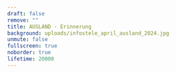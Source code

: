 ```yaml
---
draft: false
remove: ""
title: AUSLAND - Erinnerung
background: uploads/infostele_april_ausland_2024.jpg
unmute: false
fullscreen: true
noborder: true
lifetime: 20000
---
```


